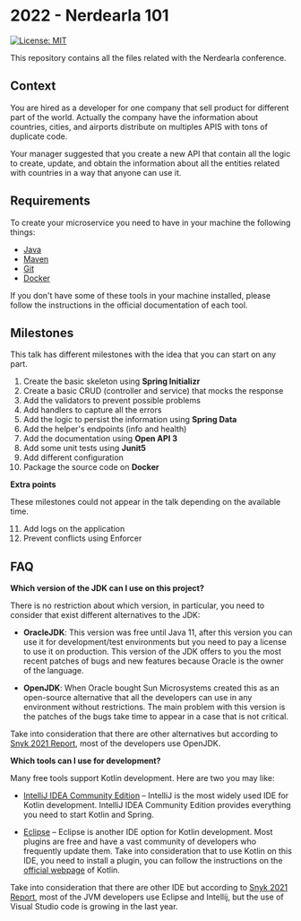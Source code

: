 # 2022 - Nerdearla 101

[![License: MIT](https://img.shields.io/badge/License-MIT-yellow.svg)](https://opensource.org/licenses/MIT)

This repository contains all the files related with the Nerdearla conference.

## Context

You are hired as a developer for one company that sell product for different part of the world. Actually the company have the information about countries, cities, and airports distribute on multiples APIS with tons of duplicate code.

Your manager suggested that you create a new API that contain all the logic to create, update, and obtain the information about all the entities related with countries in a way that anyone can use it.


## Requirements

To create your microservice you need to have in your machine the following things:
- [Java](https://www.oracle.com/ar/java/technologies/javase-jdk11-downloads.html)
- [Maven](https://maven.apache.org/)
- [Git](https://git-scm.com/)
- [Docker](https://www.docker.com/)

If you don't have some of these tools in your machine installed, please follow the instructions in the official documentation of each tool.

## Milestones

This talk has different milestones with the idea that you can start on any part.

1. Create the basic skeleton using **Spring Initializr**
2. Create a basic CRUD (controller and service) that mocks the response
3. Add the validators to prevent possible problems
4. Add handlers to capture all the errors
5. Add the logic to persist the information using **Spring Data**
6. Add the helper's endpoints (info and health)
7. Add the documentation using **Open API 3**
8. Add some unit tests using **Junit5**
9. Add different configuration
10. Package the source code on **Docker**

**Extra points**

These milestones could not appear in the talk depending on the available time.

11. Add logs on the application
12. Prevent conflicts using Enforcer

## FAQ

**Which version of the JDK can I use on this project?**

There is no restriction about which version, in particular, you need to consider that exist different alternatives to the JDK:
* **OracleJDK**: This version was free until Java 11, after this version you can use it for development/test environments but you need to pay a license to use it on production. This version of the JDK offers to you the most recent patches of bugs and new features because Oracle is the owner of the language.


* **OpenJDK**: When Oracle bought Sun Microsystems created this as an open-source alternative that all the developers can use in any environment without restrictions. The main problem with this version is the patches of the bugs take time to appear in a case that is not critical.


Take into consideration that there are other alternatives but according to [Snyk 2021 Report](https://res.cloudinary.com/snyk/image/upload/v1623860216/reports/jvm-ecosystem-report-2021.pdf), most of the developers use OpenJDK.


**Which tools can I use for development?**

Many free tools support Kotlin development. Here are two you may like:
- [IntelliJ IDEA Community Edition](https://www.jetbrains.com/idea/) – IntelliJ is the most widely used IDE for Kotlin development. IntelliJ IDEA Community Edition provides everything you need to start Kotlin and Spring.


- [Eclipse](https://www.eclipse.org/downloads/) – Eclipse is another IDE option for Kotlin development. Most plugins are free and have a vast community of developers who frequently update them. Take into consideration that to use Kotlin on this IDE, you need to install a plugin, you can follow the instructions on the [official webpage](https://kotlinlang.org/docs/eclipse.html) of Kotlin.

Take into consideration that there are other IDE but according to [Snyk 2021 Report](https://res.cloudinary.com/snyk/image/upload/v1623860216/reports/jvm-ecosystem-report-2021.pdf), most of the JVM developers use Eclipse and Intellij, but the use of Visual Studio code is growing in the last year.